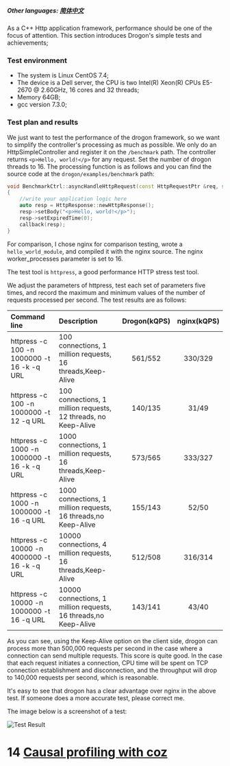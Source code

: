 ##### Other languages: [简体中文](/CHN/CHN-13-性能测试)

As a C++ Http application framework, performance should be one of the focus of attention. This section introduces Drogon's simple tests and achievements;

### Test environment

* The system is Linux CentOS 7.4;
* The device is a Dell server, the CPU is two Intel(R) Xeon(R) CPUs E5-2670 @ 2.60GHz, 16 cores and 32 threads;
* Memory 64GB;
* gcc version 7.3.0;

### Test plan and results

We just want to test the performance of the drogon framework, so we want to simplify the controller's processing as much as possible. We only do an HttpSimpleController and register it on the `/benchmark` path. The controller returns `<p>Hello, world!</p>` for any request. Set the number of drogon threads to 16. The processing function is as follows and you can find the source code at the `drogon/examples/benchmark` path:

```c++
void BenchmarkCtrl::asyncHandleHttpRequest(const HttpRequestPtr &req, std::function<void (const HttpResponsePtr &)> &&callback)
{
    //write your application logic here
    auto resp = HttpResponse::newHttpResponse();
    resp->setBody("<p>Hello, world!</p>");
    resp->setExpiredTime(0);
    callback(resp);
}
```

For comparison, I chose nginx for comparison testing, wrote a `hello_world_module`, and compiled it with the nginx source. The nginx worker_processes parameter is set to 16.

The test tool is `httpress`, a good performance HTTP stress test tool.

We adjust the parameters of httpress, test each set of parameters five times, and record the maximum and minimum values ​of the number of requests processed per second. The test results are as follows:

| Command line                                 | Description                                                     | Drogon(kQPS) | nginx(kQPS) |
| :------------------------------------------- | :-------------------------------------------------------------- | :----------: | :---------: |
| httpress -c 100 -n 1000000 -t 16 -k -q URL   | 100 connections, 1 million requests, 16 threads,Keep-Alive      |   561/552    |   330/329   |
| httpress -c 100 -n 1000000 -t 12 -q URL      | 100 connections, 1 million requests, 12 threads, no Keep-Alive  |   140/135    |    31/49    |
| httpress -c 1000 -n 1000000 -t 16 -k -q URL  | 1000 connections, 1 million requests, 16 threads,Keep-Alive     |   573/565    |   333/327   |
| httpress -c 1000 -n 1000000 -t 16 -q URL     | 1000 connections, 1 million requests, 16 threads,no Keep-Alive  |   155/143    |    52/50    |
| httpress -c 10000 -n 4000000 -t 16 -k -q URL | 10000 connections, 4 million requests, 16 threads,Keep-Alive    |   512/508    |   316/314   |
| httpress -c 10000 -n 1000000 -t 16 -q URL    | 10000 connections, 1 million requests, 16 threads,no Keep-Alive |   143/141    |    43/40    |

As you can see, using the Keep-Alive option on the client side, drogon can process more than 500,000 requests per second in the case where a connection can send multiple requests. This score is quite good. In the case that each request initiates a connection, CPU time will be spent on TCP connection establishment and disconnection, and the throughput will drop to 140,000 requests per second, which is reasonable.

It's easy to see that drogon has a clear advantage over nginx in the above test. If someone does a more accurate test, please correct me.

The image below is a screenshot of a test:

![Test Result](images/benchmark.png)

# 14 [Causal profiling with coz](/ENG/ENG-14-Coz)
